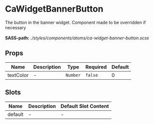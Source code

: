 # CaWidgetBannerButton

The button in the banner widget. Component made to be overridden if necessary<br><br> **SASS-path:** _./styles/components/atoms/ca-widget-banner-button.scss_

## Props

<!-- @vuese:CaWidgetBannerButton:props:start -->
|Name|Description|Type|Required|Default|
|---|---|---|---|---|
|textColor|-|`Number`|`false`|0|

<!-- @vuese:CaWidgetBannerButton:props:end -->


## Slots

<!-- @vuese:CaWidgetBannerButton:slots:start -->
|Name|Description|Default Slot Content|
|---|---|---|
|default|-|-|

<!-- @vuese:CaWidgetBannerButton:slots:end -->


